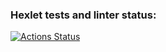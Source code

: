 ### Hexlet tests and linter status:
[![Actions Status](https://github.com/Dinara275/php-project-48/workflows/hexlet-check/badge.svg)](https://github.com/Dinara275/php-project-48/actions)